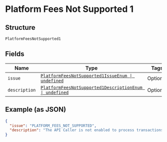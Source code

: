 
# Platform Fees Not Supported 1

## Structure

`PlatformFeesNotSupported1`

## Fields

| Name | Type | Tags | Description |
|  --- | --- | --- | --- |
| `issue` | [`PlatformFeesNotSupported1IssueEnum \| undefined`](../../doc/models/platform-fees-not-supported-1-issue-enum.md) | Optional | - |
| `description` | [`PlatformFeesNotSupported1DescriptionEnum \| undefined`](../../doc/models/platform-fees-not-supported-1-description-enum.md) | Optional | - |

## Example (as JSON)

```json
{
  "issue": "PLATFORM_FEES_NOT_SUPPORTED",
  "description": "The API Caller is not enabled to process transactions by specifying 'platform_fees'. Please work with your PayPal Account Manager to enable this option for your account."
}
```

